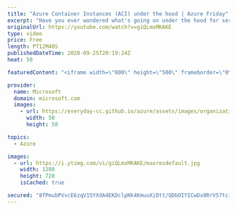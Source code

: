 ```yaml
---
title: "Azure Container Instances (ACI) under the hood | Azure Friday"
excerpt: "Have you ever wondered what's going on under the hood for serverless offerings like Azure Container Instances? MacKenzie Olson shows Scott Hanselman the latest innovations in the infrastructure that powers ACI and a peek at the product roadmap, including a demo of the managed identity experience coming"
originalUrl: https://youtube.com/watch?v=giQLmxMKAKE
type: video
price: Free
length: PT12M40S
publishedDateTime: 2020-09-25T20:19:24Z
heat: 50

featuredContent: "<iframe width=\"800\" height=\"500\" frameborder=\"0\" src=\"https://www.youtube.com/embed/giQLmxMKAKE\" allow=\"accelerometer; autoplay; encrypted-media; gyroscope; picture-in-picture\" allowfullscreen></iframe>"

provider:
  name: Microsoft
  domain: microsoft.com
  images:
    - url: https://everyday-cc.github.io/azure/assets/images/organizations/microsoft.com-50x50.jpg
      width: 50
      height: 50

topics:
  - Azure

images:
  - url: https://i.ytimg.com/vi/giQLmxMKAKE/maxresdefault.jpg
    width: 1280
    height: 720
    isCached: true

secured: "8fPmubPVvcE6zqV15YXdA4EKDclpNk4KmuuXiDtt/QDbOIYICwDx8RrV57tci0bNkHYecnjFF7Lg2PL9Pr0ndKABKl3XykdEoIlzaXOMGOOKTj8CVuZSjqQactEPfHY92d544h0xfTsNSau1MCxl48+9bB4qCi2EEE+mRZ1TRQGvEmmC6jOiso29cxooRtbRZNhsafuvvvxbx54Ur0GhHripe0/oBtwkVx58sICC0rWY2QBvlwQAm/WdsioDoLzKhh95KCurj6pGaUaqMJ/Atlc1SrlkrrokqAmSk93U3okQ61hK/ltBAB3uZ5yNd03LpPE/yZZJb8HFiK+/pwuZGK/0aNUieGup4UtofYuP0weRdgweS8k+9rU/DyqxYBiS44bQ5wXoA9CdRXWF2BYjYg5XUGynDixO4SORdHrBlqs=;jmGaVY9WDvKmqsn3NKSJqw=="
---
```


